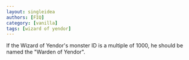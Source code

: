 ```yaml
---
layout: singleidea
authors: [FIQ]
category: [vanilla]
tags: [wizard of yendor]
---
```

If the Wizard of Yendor's monster ID is a multiple of 1000, he should be named the "Warden of Yendor".
